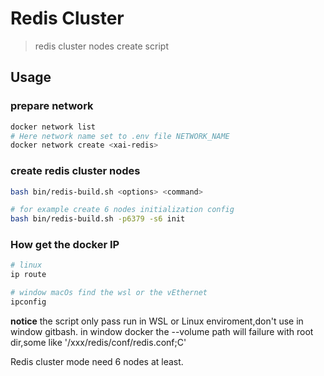 # Redis Cluster

> redis cluster nodes create script 
 

## Usage

### prepare network

```bash
docker network list
# Here network name set to .env file NETWORK_NAME
docker network create <xai-redis>

```

### create redis cluster nodes

```bash
bash bin/redis-build.sh <options> <command>

# for example create 6 nodes initialization config
bash bin/redis-build.sh -p6379 -s6 init

```

### How get the docker IP

```bash
# linux
ip route

# window macOs find the wsl or the vEthernet
ipconfig 

```

**notice**
the script only pass run in WSL or Linux enviroment,don't use in window gitbash.
in window docker the --volume path will failure with root dir,some like '/xxx/redis/conf/redis.conf;C'

Redis cluster mode need 6 nodes at least.